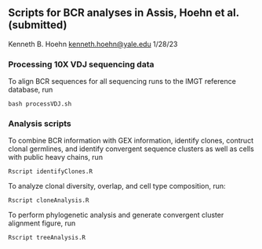 ## Scripts for BCR analyses in Assis, Hoehn et al. (submitted)
Kenneth B. Hoehn
kenneth.hoehn@yale.edu
1/28/23

### Processing 10X VDJ sequencing data

To align BCR sequences for all sequencing runs to the IMGT reference database, run
```
bash processVDJ.sh

```

### Analysis scripts

To combine BCR information with GEX information, identify clones, contruct clonal germlines, and identify convergent sequence clusters as well as cells with public heavy chains, run

```
Rscript identifyClones.R

```

To analyze clonal diversity, overlap, and cell type composition, run:

```
Rscript cloneAnalysis.R

```

To perform phylogenetic analysis and generate convergent cluster alignment figure, run

```
Rscript treeAnalysis.R

```

